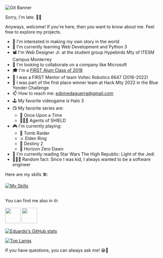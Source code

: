 ![Git Banner](https://user-images.githubusercontent.com/37886408/174928842-22b98e5f-f7fd-44be-ab29-aa4cd5c60adb.png)

Sorry, I'm late. 👋🏼

Anyways, welcome! If you're here, then you want to know about me. Feel free to explore my projects.   
- 👀 I'm interested in making my own story in the world
- 🌱 I'm currently learning Web Development and Python 3
- 📽 I'm Web Designer Jr. at the student group Hypebirds Mty of ITESM Campus Monterrey
- 🧐 I'm looking to collaborate on a company like Microsoft
- 🎓 I'm a [FIRST Alum Class of 2018](https://www.firstinspires.org/stories/first-place-where-i-belong "FIRST is a Place Where I Belong")
- 🤖 I was a FIRST Mentor of team Voltec Robotics 6647 (2018-2022)
- 🥇 I was part of the first place winner team at Hack Mty 2022 in the Blue Yonder Challenge
- 📫 How to reach me: edpinedaguerra@gmail.com
- 🕹 My favorite videogame is Halo 3
- 📺 My favorite series are:
  - 📕 Once Upon a Time
  - 🕵🏻‍♂️ Agents of SHIELD
- 🎮 I'm currently playing: 
  - 🗻 Tomb Raider
  - ⚔ Elden Ring
  - 🚀 Destiny 2
  - 🏹 Horizon Zero Dawn
- 📖 I'm currently reading Star Wars The High Republic: Light of the Jedi
- 👨🏻‍💻 Random fact: Since I was kid, I always wanted to be a software engineer

Here are my skills 🛠:

[![My Skills](https://skillicons.dev/icons?i=py,html,java,cpp,css,mysql,swift,androidstudio)](https://skillicons.dev)
<br>
<br>

You can find me also in 🌐:

<a href="https://www.linkedin.com/in/eddie4577/"><img src="https://cdn.jsdelivr.net/gh/devicons/devicon/icons/linkedin/linkedin-original.svg" height=50px/></a>
<a href="https://discuss.codecademy.com/u/neomty"><img src="https://play-lh.googleusercontent.com/PG76Emc2UrtKFRE4V7g1cGQ9b4rozQiWjhwCwlVeg37k3w1iZ-jZs_Zg3QlrJp2pQsk" height=50px/></a>

[![Eduardo's GitHub stats](https://github-readme-stats.vercel.app/api?username=NeoMty&count_private=true&show_icons=true&theme=vision-friendly-dark&custom_title=Eduardo's%20GitHub%20stats)](https://github.com/anuraghazra/github-readme-stats)

[![Top Langs](https://github-readme-stats.vercel.app/api/top-langs/?username=NeoMty&layout=compact&theme=vision-friendly-dark)](https://github.com/anuraghazra/github-readme-stats)

If you have questions, you can always ask me! 😁💬
<!---
NeoMty/NeoMty is a ✨ special ✨ repository because its `README.md` (this file) appears on your GitHub profile.
You can click the Preview link to take a look at your changes.
--->

